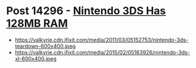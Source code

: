 # Post 14296 - [Nintendo 3DS Has 128MB RAM](https://www.ifixit.com/News/14296/nintendo-3ds-has-128mb-ram)

- https://valkyrie.cdn.ifixit.com/media/2011/03/05152753/nintendo-3ds-teardown-600x400.jpeg
- https://valkyrie.cdn.ifixit.com/media/2015/02/05163926/nintendo-3ds-xl-600x400.jpeg
